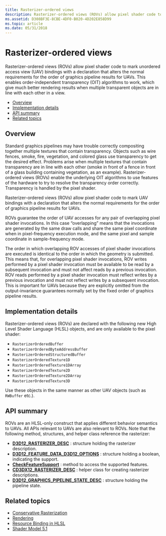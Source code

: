 ```yaml
---
title: Rasterizer-ordered views
description: Rasterizer-ordered views (ROVs) allow pixel shader code to mark unordered access view bindings with a declaration that alters the normal requirements for the order of graphics pipeline results for UAVs.
ms.assetid: D308BF3E-8CBE-4DF0-B020-4D202E858D99
ms.topic: article
ms.date: 05/31/2018
---
```


# Rasterizer-ordered views

Rasterizer-ordered views (ROVs) allow pixel shader code to mark unordered access view (UAV) bindings with a declaration that alters the normal requirements for the order of graphics pipeline results for UAVs. This enables order-independent transparency (OIT) algorithms to work, which give much better rendering results when multiple transparent objects are in line with each other in a view.

-   [Overview](#overview)
-   [Implementation details](#implementation-details)
-   [API summary](#api-summary)
-   [Related topics](#related-topics)

## Overview

Standard graphics pipelines may have trouble correctly compositing together multiple textures that contain transparency. Objects such as wire fences, smoke, fire, vegetation, and colored glass use transparency to get the desired effect. Problems arise when multiple textures that contain transparency are in line with each other (smoke in front of a fence in front of a glass building containing vegetation, as an example). Rasterizer-ordered views (ROVs) enable the underlying OIT algorithms to use features of the hardware to try to resolve the transparency order correctly. Transparency is handled by the pixel shader.

Rasterizer-ordered views (ROVs) allow pixel shader code to mark UAV bindings with a declaration that alters the normal requirements for the order of graphics pipeline results for UAVs.

ROVs guarantee the order of UAV accesses for any pair of overlapping pixel shader invocations. In this case “overlapping” means that the invocations are generated by the same draw calls and share the same pixel coordinate when in pixel-frequency execution mode, and the same pixel and sample coordinate in sample-frequency mode.

The order in which overlapping ROV accesses of pixel shader invocations are executed is identical to the order in which the geometry is submitted. This means that, for overlapping pixel shader invocations, ROV writes performed by a pixel shader invocation must be available to be read by a subsequent invocation and must not affect reads by a previous invocation. ROV reads performed by a pixel shader invocation must reflect writes by a previous invocation and must not reflect writes by a subsequent invocation. This is important for UAVs because they are explicitly omitted from the output-invariance guarantees normally set by the fixed order of graphics pipeline results.

## Implementation details

Rasterizer-ordered views (ROVs) are declared with the following new High Level Shader Language (HLSL) objects, and are only available to the pixel shader:

-   `RasterizerOrderedBuffer`
-   `RasterizerOrderedByteAddressBuffer`
-   `RasterizerOrderedStructuredBuffer`
-   `RasterizerOrderedTexture1D`
-   `RasterizerOrderedTexture1DArray`
-   `RasterizerOrderedTexture2D`
-   `RasterizerOrderedTexture2DArray`
-   `RasterizerOrderedTexture3D`

Use these objects in the same manner as other UAV objects (such as `RWBuffer` etc.).

## API summary

ROVs are an HLSL-only construct that applies different behavior semantics to UAVs. All APIs relevant to UAVs are also relevant to ROVs. Note that the following method, structures, and helper class reference the rasterizer:

-   [**D3D12\_RASTERIZER\_DESC**](/windows/desktop/api/d3d12/ns-d3d12-d3d12_rasterizer_desc) : structure holding the rasterizer description.
-   [**D3D12\_FEATURE\_DATA\_D3D12\_OPTIONS**](/windows/desktop/api/d3d12/ns-d3d12-d3d12_feature_data_d3d12_options) : structure holding a boolean, indicating the support.
-   [**CheckFeatureSupport**](/windows/desktop/api/d3d12/nf-d3d12-id3d12device-checkfeaturesupport) : method to access the supported features.
-   [**CD3DX12\_RASTERIZER\_DESC**](cd3dx12-rasterizer-desc.md) : helper class for creating rasterizer descriptions.
-   [**D3D12\_GRAPHICS\_PIPELINE\_STATE\_DESC**](/windows/desktop/api/d3d12/ns-d3d12-d3d12_graphics_pipeline_state_desc) : structure holding the pipeline state.

## Related topics

* [Conservative Rasterization](conservative-rasterization.md)
* [Rendering](rendering.md)
* [Resource Binding in HLSL](resource-binding-in-hlsl.md)
* [Shader Model 5.1](/windows/desktop/direct3dhlsl/shader-model-5-1)
